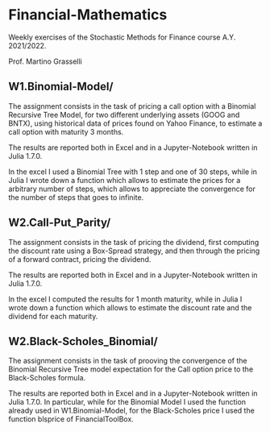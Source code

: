 # Financial-Mathematics
Weekly exercises of the Stochastic Methods for Finance course A.Y. 2021/2022.

Prof. Martino Grasselli

## W1.Binomial-Model/

The assignment consists in the task of pricing a call option with a Binomial Recursive Tree Model, for two different underlying assets (GOOG and BNTX), using  historical data of prices found on Yahoo Finance, to estimate a call option with maturity 3 months.  

The results are reported both in Excel and in a Jupyter-Notebook written in Julia 1.7.0.

In the excel I used a Binomial Tree with 1 step and one of 30 steps, while in Julia I wrote down a function which allows to estimate the prices for a arbitrary number of steps, which allows to appreciate the convergence for the number of steps that goes to infinite.

## W2.Call-Put_Parity/

The assignment consists in the task of pricing the dividend, first computing the discount rate using a Box-Spread strategy, and then through the pricing of a forward contract, pricing the dividend.

The results are reported both in Excel and in a Jupyter-Notebook written in Julia 1.7.0.

In the excel I computed the results for 1 month maturity, while in Julia I wrote down a function which allows to estimate the discount rate and the dividend for each maturity.

## W2.Black-Scholes_Binomial/

The assignment consists in the task of prooving the convergence of the Binomial Recursive Tree model expectation for the Call option price to the Black-Scholes formula. 

The results are reported both in Excel and in a Jupyter-Notebook written in Julia 1.7.0. In particular, while for the Binomial Model I used the function already used in W1.Binomial-Model, for the Black-Scholes price I used the function blsprice of FinancialToolBox.
